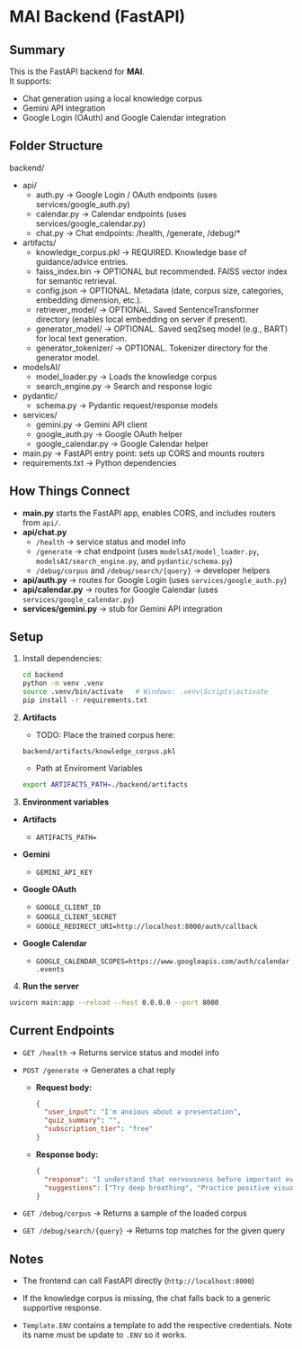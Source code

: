 # MAI Backend (FastAPI)
## Summary
This is the FastAPI backend for **MAI**.  
It supports:
- Chat generation using a local knowledge corpus
- Gemini API integration
- Google Login (OAuth) and Google Calendar integration


## Folder Structure

backend/
- api/
  - auth.py → Google Login / OAuth endpoints (uses services/google_auth.py)
  - calendar.py → Calendar endpoints (uses services/google_calendar.py)
  - chat.py → Chat endpoints: /health, /generate, /debug/*
- artifacts/ 
  - knowledge_corpus.pkl → REQUIRED. Knowledge base of guidance/advice entries.
  - faiss_index.bin → OPTIONAL but recommended. FAISS vector index for semantic retrieval.
  - config.json → OPTIONAL. Metadata (date, corpus size, categories, embedding dimension, etc.).
  - retriever_model/ → OPTIONAL. Saved SentenceTransformer directory (enables local embedding on server if present).
  - generator_model/ → OPTIONAL. Saved seq2seq model (e.g., BART) for local text generation.
  - generator_tokenizer/ → OPTIONAL. Tokenizer directory for the generator model.
- modelsAI/
  - model_loader.py → Loads the knowledge corpus
  - search_engine.py → Search and response logic
- pydantic/
  - schema.py → Pydantic request/response models
- services/
  - gemini.py → Gemini API client
  - google_auth.py → Google OAuth helper
  - google_calendar.py → Google Calendar helper
- main.py → FastAPI entry point: sets up CORS and mounts routers
- requirements.txt → Python dependencies



## How Things Connect

- **main.py** starts the FastAPI app, enables CORS, and includes routers from `api/`.
- **api/chat.py**  
  - `/health` → service status and model info  
  - `/generate` → chat endpoint (uses `modelsAI/model_loader.py`, `modelsAI/search_engine.py`, and `pydantic/schema.py`)  
  - `/debug/corpus` and `/debug/search/{query}` → developer helpers
- **api/auth.py** → routes for Google Login (uses `services/google_auth.py`)  
- **api/calendar.py** → routes for Google Calendar (uses `services/google_calendar.py`)  
- **services/gemini.py** → stub for Gemini API integration



## Setup

1. Install dependencies:
   ```bash
   cd backend
   python -m venv .venv
   source .venv/bin/activate   # Windows: .venv\Scripts\activate
   pip install -r requirements.txt
   ```

2. **Artifacts**
    - TODO: Place the trained corpus here:
     ```
     backend/artifacts/knowledge_corpus.pkl
     ```
    - Path at Enviroment Variables
     ```bash
     export ARTIFACTS_PATH=./backend/artifacts
     ```

3. **Environment variables**
- **Artifacts**
  - `ARTIFACTS_PATH=`

- **Gemini**
  - `GEMINI_API_KEY`

- **Google OAuth**
  - `GOOGLE_CLIENT_ID`
  - `GOOGLE_CLIENT_SECRET`
  - `GOOGLE_REDIRECT_URI=http://localhost:8000/auth/callback`

- **Google Calendar**
  - `GOOGLE_CALENDAR_SCOPES=https://www.googleapis.com/auth/calendar.events`

  
4. **Run the server**
```bash
uvicorn main:app --reload --host 0.0.0.0 --port 8000
```

## Current Endpoints

- `GET /health` → Returns service status and model info  

- `POST /generate` → Generates a chat reply  
  - **Request body:**
    ```json
    {
      "user_input": "I'm anxious about a presentation",
      "quiz_summary": "",
      "subscription_tier": "free"
    }
    ```
  - **Response body:**
    ```json
    {
      "response": "I understand that nervousness before important events. Try taking deep breaths...",
      "suggestions": ["Try deep breathing", "Practice positive visualization"]
    }
    ```

- `GET /debug/corpus` → Returns a sample of the loaded corpus  

- `GET /debug/search/{query}` → Returns top matches for the given query  

## Notes

- The frontend can call FastAPI directly (`http://localhost:8000`)   

- If the knowledge corpus is missing, the chat falls back to a generic supportive response.

- `Template.ENV` contains a template to add the respective credentials. Note its name must be update to `.ENV` so it works.

